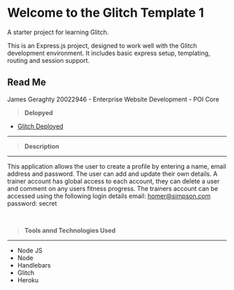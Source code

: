 Welcome to the Glitch Template 1
================================



A starter project for learning Glitch.

This is an Express.js project, designed to work well with the Glitch development environment. It includes basic express setup, templating, routing and session support.

## Read Me
James Geraghty 20022946 - Enterprise Website Development - POI Core


> **Delopyed**
- [Glitch Deployed](https://jamesgeraghty-ict-fitness-app-4.glitch.me/)


---

> **Description**
---
This application allows the user to create a profile by entering a name, email address and password. The user can add and update their own details. 
A trainer account has global access to each account, they can delete a user and comment on any users fitness progress. The trainers account can be accessed using the following 
login details
email: homer@simpson.com
password: secret


<p>&nbsp;</p>

> **Tools annd Technologies Used**
---

- Node JS
- Node
- Handlebars
- Glitch
- Heroku




<p>&nbsp;</p>
